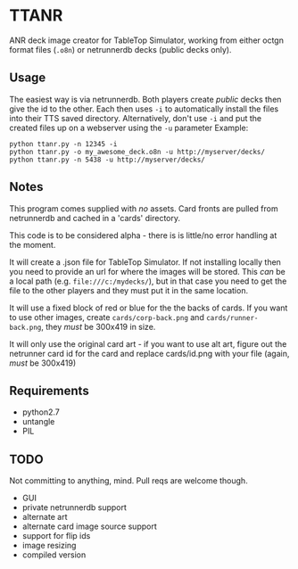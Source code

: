 # TTANR
ANR deck image creator for TableTop Simulator, working from either octgn format files (`.o8n`) or netrunnerdb decks (public decks only).

## Usage

The easiest way is via netrunnerdb. Both players create *public* decks then give the id to the other. Each then uses `-i` to automatically install the files into their TTS saved directory.
Alternatively, don't use `-i` and put the created files up on a webserver using the `-u` parameter
Example:
````
python ttanr.py -n 12345 -i
python ttanr.py -o my_awesome_deck.o8n -u http://myserver/decks/
python ttanr.py -n 5438 -u http://myserver/decks/
````

## Notes

This program comes supplied with *no* assets. Card fronts are pulled from netrunnerdb and cached in a 'cards' directory.

This code is to be considered alpha - there is is little/no error handling at the moment.

It will create a .json file for TableTop Simulator. If not installing locally then you need to provide an url for where the images will be stored. This *can* be a local path (e.g. `file:///c:/mydecks/`), but in that case you need to get the file to the other players and they must put it in the same location. 

It will use a fixed block of red or blue for the the backs of cards. If you want to use other images, create `cards/corp-back.png` and `cards/runner-back.png`, they *must* be 300x419 in size.

It will only use the original card art - if you want to use alt art, figure out the netrunner card id for the card and replace cards/id.png with your file (again, *must* be 300x419)

## Requirements
- python2.7
- untangle
- PIL



## TODO
Not committing to anything, mind. Pull reqs are welcome though.
- GUI
- private netrunnerdb support
- alternate art
- alternate card image source support
- support for flip ids
- image resizing
- compiled version
